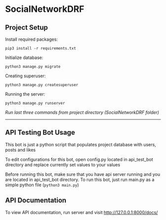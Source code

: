 # SocialNetworkDRF

## Project Setup

Install required packages:

`pip3 install -r requirements.txt`
 
Initialize database:

`python3 manage.py migrate`

Creating superuser:

`python3 manage.py createsuperuser`

Running the server:

`python3 manage.py runserver`

_Run last three commands from project directory (SocialNetworkDRF folder)_

---

## API Testing Bot Usage

This bot is just a python script that populates project database with users, posts and likes

To edit configurations for this bot, open config.py located in api\_test_bot directory and replace currently set values to your values

Before running this bot, make sure that you have api server running and you are located in api\_test_bot directory. To run this bot, just run main.py as a simple python file (`python3 main.py`)

## API Documentation

To view API documentation, run server and visit http://127.0.0.1:8000/docs/

